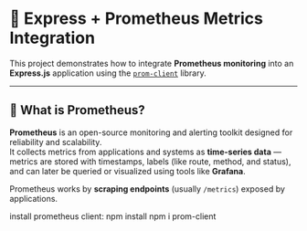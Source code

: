 # 🚀 Express + Prometheus Metrics Integration

This project demonstrates how to integrate **Prometheus monitoring** into an **Express.js** application using the [`prom-client`](https://www.npmjs.com/package/prom-client) library.

---

## 📘 What is Prometheus?

**Prometheus** is an open-source monitoring and alerting toolkit designed for reliability and scalability.  
It collects metrics from applications and systems as **time-series data** — metrics are stored with timestamps, labels (like route, method, and status), and can later be queried or visualized using tools like **Grafana**.

Prometheus works by **scraping endpoints** (usually `/metrics`) exposed by applications.

install prometheus client:
npm install npm i prom-client
